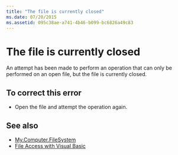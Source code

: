 ```yaml
---
title: "The file is currently closed"
ms.date: 07/20/2015
ms.assetid: 095c38ae-a741-4b46-b099-bc6826a49c83
---
```

# The file is currently closed
An attempt has been made to perform an operation that can only be performed on an open file, but the file is currently closed.  
  
## To correct this error  
  
- Open the file and attempt the operation again.  
  
## See also

- [My.Computer.FileSystem](xref:Microsoft.VisualBasic.FileIO.FileSystem)
- [File Access with Visual Basic](../../visual-basic/developing-apps/programming/drives-directories-files/file-access.md)
